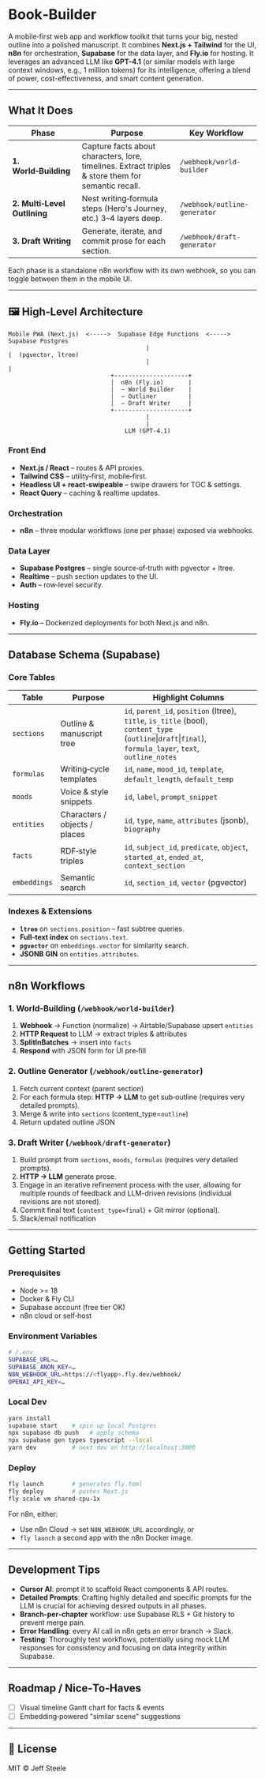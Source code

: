 # Book‑Builder

A mobile‑first web app and workflow toolkit that turns your big, nested outline into a polished manuscript.
It combines **Next.js + Tailwind** for the UI, **n8n** for orchestration, **Supabase** for the data layer, and **Fly.io** for hosting. It leverages an advanced LLM like **GPT-4.1** (or similar models with large context windows, e.g., 1 million tokens) for its intelligence, offering a blend of power, cost-effectiveness, and smart content generation.

---

## What It Does

| Phase                        | Purpose                                                                                            | Key Workflow                 |
| ---------------------------- | -------------------------------------------------------------------------------------------------- | ---------------------------- |
| **1. World‑Building**        | Capture facts about characters, lore, timelines. Extract triples & store them for semantic recall. | `/webhook/world-builder`     |
| **2. Multi‑Level Outlining** | Nest writing‑formula steps (Hero's Journey, etc.) 3–4 layers deep.                                 | `/webhook/outline-generator` |
| **3. Draft Writing**         | Generate, iterate, and commit prose for each section.                                              | `/webhook/draft-generator`   |

Each phase is a standalone n8n workflow with its own webhook, so you can toggle between them in the mobile UI.

---

## 🖼️ High‑Level Architecture

```
Mobile PWA (Next.js)  <----->  Supabase Edge Functions  <----->  Supabase Postgres
                                       |                                |  (pgvector, ltree)
                                       |                                |
                             +---------------------+
                             |  n8n (Fly.io)       |
                             |  – World Builder    |
                             |  – Outliner         |
                             |  – Draft Writer     |
                             +---------------------+
                                       |
                                       |
                                 LLM (GPT-4.1)
```

### Front End

* **Next.js / React** – routes & API proxies.
* **Tailwind CSS** – utility‑first, mobile‑first.
* **Headless UI + react‑swipeable** – swipe drawers for TOC & settings.
* **React Query** – caching & realtime updates.

### Orchestration

* **n8n** – three modular workflows (one per phase) exposed via webhooks.

### Data Layer

* **Supabase Postgres** – single source‑of‑truth with pgvector + ltree.
* **Realtime** – push section updates to the UI.
* **Auth** – row‑level security.

### Hosting

* **Fly.io** – Dockerized deployments for both Next.js and n8n.

---

## Database Schema (Supabase)

### Core Tables

| Table        | Purpose                       | Highlight Columns                                                                                                                                                    |
| ------------ | ----------------------------- | -------------------------------------------------------------------------------------------------------------------------------------------------------------------- |
| `sections`   | Outline & manuscript tree     | `id`, `parent_id`, `position` (ltree), `title`, `is_title` (bool), `content_type` (`outline`\|`draft`\|`final`), `formula_layer`, `text`, `outline_notes`              |
| `formulas`   | Writing‑cycle templates       | `id`, `name`, `mood_id`, `template`, `default_length`, `default_temp`                                                                                                  |
| `moods`      | Voice & style snippets        | `id`, `label`, `prompt_snippet`                                                                                                                                      |
| `entities`   | Characters / objects / places | `id`, `type`, `name`, `attributes` (jsonb), `biography`                                                                                                              |
| `facts`      | RDF‑style triples             | `id`, `subject_id`, `predicate`, `object`, `started_at`, `ended_at`, `context_section`                                                                               |
| `embeddings` | Semantic search               | `id`, `section_id`, `vector` (pgvector)                                                                                                                              |

### Indexes & Extensions

* **`ltree`** on `sections.position` – fast subtree queries.
* **Full‑text index** on `sections.text`.
* **`pgvector`** on `embeddings.vector` for similarity search.
* **JSONB GIN** on `entities.attributes`.

---

## n8n Workflows

### 1. World‑Building (`/webhook/world-builder`)

1. **Webhook** → Function (normalize) → Airtable/Supabase upsert `entities`
2. **HTTP Request** to LLM → extract triples & attributes
3. **SplitInBatches** → insert into `facts`
4. **Respond** with JSON form for UI pre‑fill

### 2. Outline Generator (`/webhook/outline-generator`)

1. Fetch current context (parent section)
2. For each formula step: **HTTP → LLM** to get sub‑outline (requires very detailed prompts).
3. Merge & write into `sections` (content\_type=`outline`)
4. Return updated outline JSON

### 3. Draft Writer (`/webhook/draft-generator`)

1. Build prompt from `sections`, `moods`, `formulas` (requires very detailed prompts).
2. **HTTP → LLM** generate prose.
3. Engage in an iterative refinement process with the user, allowing for multiple rounds of feedback and LLM-driven revisions (individual revisions are not stored).
4. Commit final text (`content_type=final`) + Git mirror (optional).
5. Slack/email notification

---

## Getting Started

### Prerequisites

* Node  >=  18
* Docker  &  Fly  CLI
* Supabase account (free tier OK)
* n8n cloud or self‑host

### Environment Variables

```bash
# /.env
SUPABASE_URL=…
SUPABASE_ANON_KEY=…
N8N_WEBHOOK_URL=https://<flyapp>.fly.dev/webhook/
OPENAI_API_KEY=…
```

### Local Dev

```bash
yarn install
supabase start    # spin up local Postgres
npx supabase db push   # apply schema
npx supabase gen types typescript --local
yarn dev          # next dev on http://localhost:3000
```

### Deploy

```bash
fly launch        # generates fly.toml
fly deploy        # pushes Next.js
fly scale vm shared-cpu-1x
```

For n8n, either:

* Use n8n Cloud → set `N8N_WEBHOOK_URL` accordingly, or
* `fly launch` a second app with the n8n Docker image.

---

##  Development Tips

* **Cursor  AI**: prompt it to scaffold React components & API routes.
* **Detailed Prompts**: Crafting highly detailed and specific prompts for the LLM is crucial for achieving desired outputs in all phases.
* **Branch‑per‑chapter** workflow: use Supabase RLS + Git history to prevent merge pain.
* **Error Handling**: every AI call in n8n gets an error branch → Slack.
* **Testing**: Thoroughly test workflows, potentially using mock LLM responses for consistency and focusing on data integrity within Supabase.

---

## Roadmap / Nice‑To‑Haves

* [ ] Visual timeline Gantt chart for facts & events
* [ ] Embedding‑powered "similar scene" suggestions

---

## 📄 License

MIT ©  Jeff Steele
